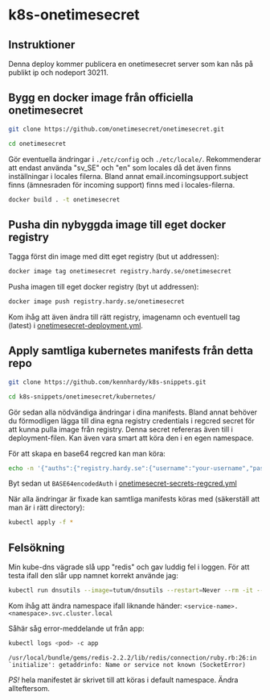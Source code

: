 # k8s-onetimesecret

## Instruktioner
Denna deploy kommer publicera en onetimesecret server som kan nås på publikt ip och nodeport 30211.

## Bygg en docker image från officiella onetimesecret
```bash
git clone https://github.com/onetimesecret/onetimesecret.git
```
```bash
cd onetimesecret
```

Gör eventuella ändringar i ```./etc/config``` och ```./etc/locale/```. Rekommenderar att endast använda "sv_SE" och "en" som locales då det även finns inställningar i locales filerna. Bland annat email.incomingsupport.subject finns (ämnesraden för incoming support) finns med i locales-filerna.

```bash
docker build . -t onetimesecret
```

## Pusha din nybyggda image till eget docker registry
Tagga först din image med ditt eget registry (but ut addressen):
```bash
docker image tag onetimesecret registry.hardy.se/onetimesecret
```
Pusha imagen till eget docker registry (byt ut addressen):
```bash
docker image push registry.hardy.se/onetimesecret
```
Kom ihåg att även ändra till rätt registry, imagenamn och eventuell tag (latest) i [onetimesecret-deployment.yml](onetimesecret-deployment.yml#L17).


## Apply samtliga kubernetes manifests från detta repo
```bash
git clone https://github.com/kennhardy/k8s-snippets.git
```

```bash
cd k8s-snippets/onetimesecret/kubernetes/
```

Gör sedan alla nödvändiga ändringar i dina manifests. Bland annat behöver du förmodligen lägga till dina egna registry credentials i regcred secret för att kunna pulla image från registry. Denna secret refereras även till i deployment-filen. Kan även vara smart att köra den i en egen namespace.

För att skapa en base64 regcred kan man köra:
```bash
echo -n '{"auths":{"registry.hardy.se":{"username":"your-username","password":"your-password","auth":"base64-encoded-authentication-token"}}}' | base64
```
Byt sedan ut ```BASE64encodedAuth``` i [onetimesecret-secrets-regcred.yml](onetimesecret-secrets-regcred.yml#L4)

När alla ändringar är fixade kan samtliga manifests köras med (säkerställ att man är i rätt directory):
```bash
kubectl apply -f *
```

## Felsökning
Min kube-dns vägrade slå upp "redis" och gav luddig fel i loggen. För att testa ifall den slår upp namnet korrekt använde jag:
```bash
kubectl run dnsutils --image=tutum/dnsutils --restart=Never --rm -it -- nslookup onetimesecret-service.default.svc.cluster.local
```
Kom ihåg att ändra namespace ifall liknande händer: ```<service-name>.<namespace>.svc.cluster.local```

Såhär såg error-meddelande ut från app:
```bash
kubectl logs <pod> -c app
```
```/usr/local/bundle/gems/redis-2.2.2/lib/redis/connection/ruby.rb:26:in `initialize': getaddrinfo: Name or service not known (SocketError)```

*PS!* hela manifestet är skrivet till att köras i default namespace. Ändra allteftersom.
